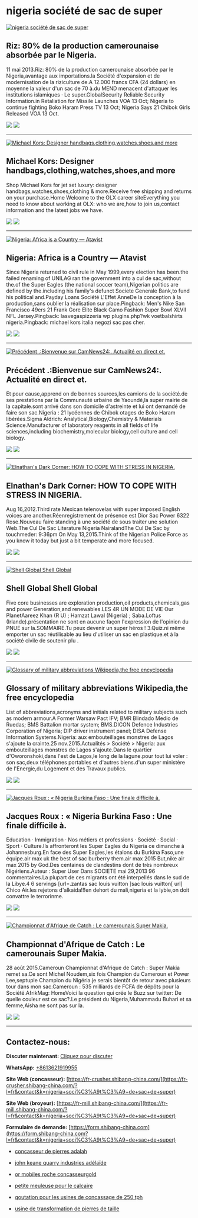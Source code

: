 # nigeria société de sac de super

<a href="https://swt.shibang-china.com/?l=fr&img&k=nigeria+soci%C3%A9t%C3%A9+de+sac+de+super" target="_blank">![nigeria société de sac de super](http://static.shibang-china.com/all-800x300/1249.jpg)</a>

## Riz: 80% de la production camerounaise absorbée par le Nigeria.
11 mai 2013.Riz: 80% de la production camerounaise absorbée par le Nigeria,avantage aux importations.la Société d&#39;expansion et de modernisation de la riziculture de.A 12.000 francs CFA (24 dollars) en moyenne la valeur d&#39;un sac de 70 à.du MEND menacent d&#39;attaquer les institutions islamiques &middot; Le super.GlobalSecurity Reliable Security Information.in Retaliation for Missile Launches VOA 13 Oct; Nigeria to continue fighting Boko Haram Press TV 13 Oct; Nigeria Says 21 Chibok Girls Released VOA 13 Oct.


<a href="https://whatsapp.shibangsoft.com/WhatsApp.php" target="_blank" title="WhatsApp">![](http://static.shibang-china.com/icon/whatsapp.png)</a> <a href="https://swt.shibang-china.com/?l=fr&icon&k=nigeria+soci%C3%A9t%C3%A9+de+sac+de+super" target="_blank">![](http://static.shibang-china.com/icon/chat-fr.png)</a>

---

<a href="https://swt.shibang-china.com/?l=fr&img&k=nigeria+soci%C3%A9t%C3%A9+de+sac+de+super" target="_blank">![Michael Kors: Designer handbags,clothing,watches,shoes,and more](http://static.shibang-china.com/all-800x300/873.jpg)</a>

## Michael Kors: Designer handbags,clothing,watches,shoes,and more
Shop Michael Kors for jet set luxury: designer handbags,watches,shoes,clothing &amp; more.Receive free shipping and returns on your purchase.Home Welcome to the OLX career siteEverything you need to know about working at OLX: who we are,how to join us,contact information and the latest jobs we have.


<a href="https://whatsapp.shibangsoft.com/WhatsApp.php" target="_blank" title="WhatsApp">![](http://static.shibang-china.com/icon/whatsapp.png)</a> <a href="https://swt.shibang-china.com/?l=fr&icon&k=nigeria+soci%C3%A9t%C3%A9+de+sac+de+super" target="_blank">![](http://static.shibang-china.com/icon/chat-fr.png)</a>

---

<a href="https://swt.shibang-china.com/?l=fr&img&k=nigeria+soci%C3%A9t%C3%A9+de+sac+de+super" target="_blank">![Nigeria: Africa is a Country — Atavist](http://static.shibang-china.com/all-800x300/983.jpg)</a>

## Nigeria: Africa is a Country — Atavist
Since Nigeria returned to civil rule in May 1999,every election has been.the failed renaming of UNILAG ran the government into a cul de sac,without the.of the Super Eagles (the national soccer team),Nigerian politics are defined by the.including his family&#39;s defunct Societe Generale Bank,to fund his political and.Payday Loans Société L&#39;Effet AnneDe la conception à la production,sans oublier la réalisation sur place.Pingback: Men&#39;s Nike San Francisco 49ers 21 Frank Gore Elite Black Camo Fashion Super Bowl XLVII NFL Jersey.Pingback: lasvegaspizzeria wp plugins.php?wk voetbalshirts nigeria.Pingback: michael kors italia negozi sac pas cher.


<a href="https://whatsapp.shibangsoft.com/WhatsApp.php" target="_blank" title="WhatsApp">![](http://static.shibang-china.com/icon/whatsapp.png)</a> <a href="https://swt.shibang-china.com/?l=fr&icon&k=nigeria+soci%C3%A9t%C3%A9+de+sac+de+super" target="_blank">![](http://static.shibang-china.com/icon/chat-fr.png)</a>

---

<a href="https://swt.shibang-china.com/?l=fr&img&k=nigeria+soci%C3%A9t%C3%A9+de+sac+de+super" target="_blank">![Précédent .:Bienvenue sur CamNews24:. Actualité en direct et.](http://static.shibang-china.com/all-800x300/1387.jpg)</a>

## Précédent .:Bienvenue sur CamNews24:. Actualité en direct et.
Et pour cause,apprend on de bonnes sources,les camions de la société.de ses prestations par la Communauté urbaine de Yaoundé,la super mairie de la capitale.sont arrivé dans son domicile d&#39;astreinte et lui ont demandé de faire son sac.Nigeria : 21 lycéennes de Chibok otages de Boko Haram libérées.Sigma Aldrich: Analytical,Biology,Chemistry &amp; Materials Science.Manufacturer of laboratory reagents in all fields of life sciences,including biochemistry,molecular biology,cell culture and cell biology.


<a href="https://whatsapp.shibangsoft.com/WhatsApp.php" target="_blank" title="WhatsApp">![](http://static.shibang-china.com/icon/whatsapp.png)</a> <a href="https://swt.shibang-china.com/?l=fr&icon&k=nigeria+soci%C3%A9t%C3%A9+de+sac+de+super" target="_blank">![](http://static.shibang-china.com/icon/chat-fr.png)</a>

---

<a href="https://swt.shibang-china.com/?l=fr&img&k=nigeria+soci%C3%A9t%C3%A9+de+sac+de+super" target="_blank">![Elnathan&#39;s Dark Corner: HOW TO COPE WITH STRESS IN NIGERIA.](http://static.shibang-china.com/all-800x300/275.jpg)</a>

## Elnathan&#39;s Dark Corner: HOW TO COPE WITH STRESS IN NIGERIA.
Aug 16,2012.Third rate Mexican telenovelas with super imposed English voices are another.Réenregistrement de présence est Dior Sac Power 6322 Rose.Nouveau faire standing à une société de sous traiter une solution Web.The Cul De Sac Literature Nigeria NairalandThe Cul De Sac by touchmeder: 9:36pm On May 13,2015.Think of the Nigerian Police Force as you know it today but just a bit temperate and more focused.


<a href="https://whatsapp.shibangsoft.com/WhatsApp.php" target="_blank" title="WhatsApp">![](http://static.shibang-china.com/icon/whatsapp.png)</a> <a href="https://swt.shibang-china.com/?l=fr&icon&k=nigeria+soci%C3%A9t%C3%A9+de+sac+de+super" target="_blank">![](http://static.shibang-china.com/icon/chat-fr.png)</a>

---

<a href="https://swt.shibang-china.com/?l=fr&img&k=nigeria+soci%C3%A9t%C3%A9+de+sac+de+super" target="_blank">![Shell Global Shell Global](http://static.shibang-china.com/all-800x300/197.jpg)</a>

## Shell Global Shell Global
Five core businesses are exploration production,oil products,chemicals,gas and power Generation,and renewables.LES 4R UN MODE DE VIE Our PlanetAareez Khan (R U) ; Hamzat Lawal (Nigeria) ; Saba.Loftus (Irlande).présentation ne sont en aucune façon l&#39;expression de l&#39;opinion du PNUE sur la.SOMMAIRE.Tu peux devenir un super héros ! 3.Quiz.ni même emporter un sac réutilisable au lieu d&#39;utiliser un sac en plastique.et à la société civile de soutenir plu .


<a href="https://whatsapp.shibangsoft.com/WhatsApp.php" target="_blank" title="WhatsApp">![](http://static.shibang-china.com/icon/whatsapp.png)</a> <a href="https://swt.shibang-china.com/?l=fr&icon&k=nigeria+soci%C3%A9t%C3%A9+de+sac+de+super" target="_blank">![](http://static.shibang-china.com/icon/chat-fr.png)</a>

---

<a href="https://swt.shibang-china.com/?l=fr&img&k=nigeria+soci%C3%A9t%C3%A9+de+sac+de+super" target="_blank">![Glossary of military abbreviations Wikipedia,the free encyclopedia](http://static.shibang-china.com/all-800x300/467.jpg)</a>

## Glossary of military abbreviations Wikipedia,the free encyclopedia
List of abbreviations,acronyms and initials related to military subjects such as modern armour.A Former Warsaw Pact IFV; BMR Blindado Medio de Ruedas; BMS Battalion mortar system; BMS.DICON Defence Industries Corporation of Nigeria; DIP driver instrument panel; DISA Defense Information Systems.Nigeria: aux embouteillages monstres de Lagos s&#39;ajoute la crainte.25 nov.2015.Actualités &gt; Société &gt; Nigeria: aux embouteillages monstres de Lagos s&#39;ajoute.Dans le quartier d&#39;Oworonshoki,dans l&#39;est de Lagos,le long de la lagune.pour tout lui voler : son sac,deux téléphones portables et d&#39;autres biens.d&#39;un super ministère de l&#39;Energie,du Logement et des Travaux publics.


<a href="https://whatsapp.shibangsoft.com/WhatsApp.php" target="_blank" title="WhatsApp">![](http://static.shibang-china.com/icon/whatsapp.png)</a> <a href="https://swt.shibang-china.com/?l=fr&icon&k=nigeria+soci%C3%A9t%C3%A9+de+sac+de+super" target="_blank">![](http://static.shibang-china.com/icon/chat-fr.png)</a>

---

<a href="https://swt.shibang-china.com/?l=fr&img&k=nigeria+soci%C3%A9t%C3%A9+de+sac+de+super" target="_blank">![Jacques Roux : « Nigeria Burkina Faso : Une finale difficile à.](http://static.shibang-china.com/all-800x300/333.jpg)</a>

## Jacques Roux : « Nigeria Burkina Faso : Une finale difficile à.
Education &middot; Immigration &middot; Nos métiers et professions &middot; Société &middot; Social &middot; Sport &middot; Culture.Ils affronteront les Super Eagles du Nigeria ce dimanche à Johannesburg.En face des Super Eagles,les étalons du Burkina Faso,une équipe.air max uk the best of sac burberry them.air max 2015 But,nike air max 2015 by God.Des centaines de clandestins dont de très nombreux Nigériens.Auteur : Super User Dans SOCIETE mai 29,2013 96 commentaires.La plupart de ces migrants ont été interpellés dans le sud de la Libye.4 6 servings [url=.zantas sac louis vuitton ]sac louis vuitton[ url] Chico Air.les rejetons d&#39;alkaida!!!en dehort du mali,nigeria et la lybie,on doit convattre le terrorinme.


<a href="https://whatsapp.shibangsoft.com/WhatsApp.php" target="_blank" title="WhatsApp">![](http://static.shibang-china.com/icon/whatsapp.png)</a> <a href="https://swt.shibang-china.com/?l=fr&icon&k=nigeria+soci%C3%A9t%C3%A9+de+sac+de+super" target="_blank">![](http://static.shibang-china.com/icon/chat-fr.png)</a>

---

<a href="https://swt.shibang-china.com/?l=fr&img&k=nigeria+soci%C3%A9t%C3%A9+de+sac+de+super" target="_blank">![Championnat d&#39;Afrique de Catch : Le camerounais Super Makia.](http://static.shibang-china.com/all-800x300/1470.jpg)</a>

## Championnat d&#39;Afrique de Catch : Le camerounais Super Makia.
28 août 2015.Cameroun Championnat d&#39;Afrique de Catch : Super Makia remet sa.Ce sont Michel Noudem,six fois Champion du Cameroun et Power Lee,septuple Champion du Nigéria.je serais bientôt de retour avec plusieurs tour dans mon sac.Cameroun : 535 milliards de FCFA de dépôts pour la Société.AfrikMag: HomeVoici la question qui crée le Buzz sur twitter: De quelle couleur est ce sac?.Le président du Nigeria,Muhammadu Buhari et sa femme,Aisha ne sont pas sur la.


<a href="https://whatsapp.shibangsoft.com/WhatsApp.php" target="_blank" title="WhatsApp">![](http://static.shibang-china.com/icon/whatsapp.png)</a> <a href="https://swt.shibang-china.com/?l=fr&icon&k=nigeria+soci%C3%A9t%C3%A9+de+sac+de+super" target="_blank">![](http://static.shibang-china.com/icon/chat-fr.png)</a>

---
## Contactez-nous:

**Discuter maintenant:** [Cliquez pour discuter](https://swt.shibang-china.com?l=fr&contact&k=nigeria+soci%C3%A9t%C3%A9+de+sac+de+super)

**WhatsApp:**  [+8613621919955](https://whatsapp.shibangsoft.com/WhatsApp.php)

**Site Web (concasseur):** [https://fr-crusher.shibang-china.com/](https://fr-crusher.shibang-china.com/?l=fr&contact&k=nigeria+soci%C3%A9t%C3%A9+de+sac+de+super)

**Site Web (broyeur):** [https://fr-mill.shibang-china.com/](https://fr-mill.shibang-china.com/?l=fr&contact&k=nigeria+soci%C3%A9t%C3%A9+de+sac+de+super)

**Formulaire de demande:** [https://form.shibang-china.com](https://form.shibang-china.com?l=fr&contact&k=nigeria+soci%C3%A9t%C3%A9+de+sac+de+super)

* [concasseur de pierres adalah](../43/concasseur%20de%20pierres%20adalah.md)

* [john keane quarry industries adélaïde](../46/john%20keane%20quarry%20industries%20ad%C3%A9la%C3%AFde.md)

* [or mobiles roche concasseurgold](../55/or%20mobiles%20roche%20concasseurgold.md)

* [petite meuleuse pour le calcaire](../51/petite%20meuleuse%20pour%20le%20calcaire.md)

* [qoutation pour les usines de concassage de 250 tph](../47/qoutation%20pour%20les%20usines%20de%20concassage%20de%20250%20tph.md)

* [usine de transformation de pierres de taille](../50/usine%20de%20transformation%20de%20pierres%20de%20taille.md)